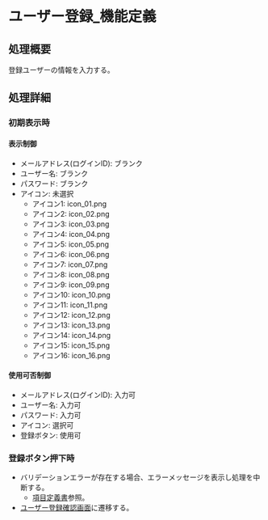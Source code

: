 # ユーザー登録_機能定義

## 処理概要
登録ユーザーの情報を入力する。

## 処理詳細
### 初期表示時
#### 表示制御
* メールアドレス(ログインID): ブランク
* ユーザー名: ブランク
* パスワード: ブランク
* アイコン: 未選択
    * アイコン1: icon_01.png
    * アイコン2: icon_02.png
    * アイコン3: icon_03.png
    * アイコン4: icon_04.png
    * アイコン5: icon_05.png
    * アイコン6: icon_06.png
    * アイコン7: icon_07.png
    * アイコン8: icon_08.png
    * アイコン9: icon_09.png
    * アイコン10: icon_10.png
    * アイコン11: icon_11.png
    * アイコン12: icon_12.png
    * アイコン13: icon_13.png
    * アイコン14: icon_14.png
    * アイコン15: icon_15.png
    * アイコン16: icon_16.png

#### 使用可否制御
* メールアドレス(ログインID): 入力可
* ユーザー名: 入力可
* パスワード: 入力可
* アイコン: 選択可
* 登録ボタン: 使用可

### 登録ボタン押下時
* バリデーションエラーが存在する場合、エラーメッセージを表示し処理を中断する。
    * [項目定義書](./ユーザー登録_項目定義.md)参照。
* [ユーザー登録確認画面](../登録確認/ユーザー登録確認_機能定義.md)に遷移する。
